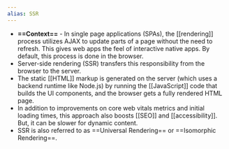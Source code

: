 ```yaml
---
alias: SSR
---
```


- **==Context==** - In single page applications (SPAs), the [[rendering]] process utilizes AJAX to update parts of a page without the need to refresh. This gives web apps the feel of interactive native apps. By default, this process is done in the browser.
- Server-side rendering (SSR) transfers this responsibility from the browser to the server. 
- The static [[HTML]] markup is generated on the server (which uses a backend runtime like Node.js) by running the [[JavaScript]] code that builds the UI components, and the browser gets a fully rendered HTML page.
- In addition to improvements on core web vitals metrics and initial loading times, this approach also boosts [[SEO]] and [[accessibility]]. But, it can be slower for dynamic content.
- SSR is also referred to as ==Universal Rendering== or ==Isomorphic Rendering==.
